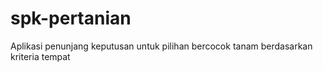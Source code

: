spk-pertanian
=============

Aplikasi penunjang keputusan untuk pilihan bercocok tanam berdasarkan kriteria tempat
